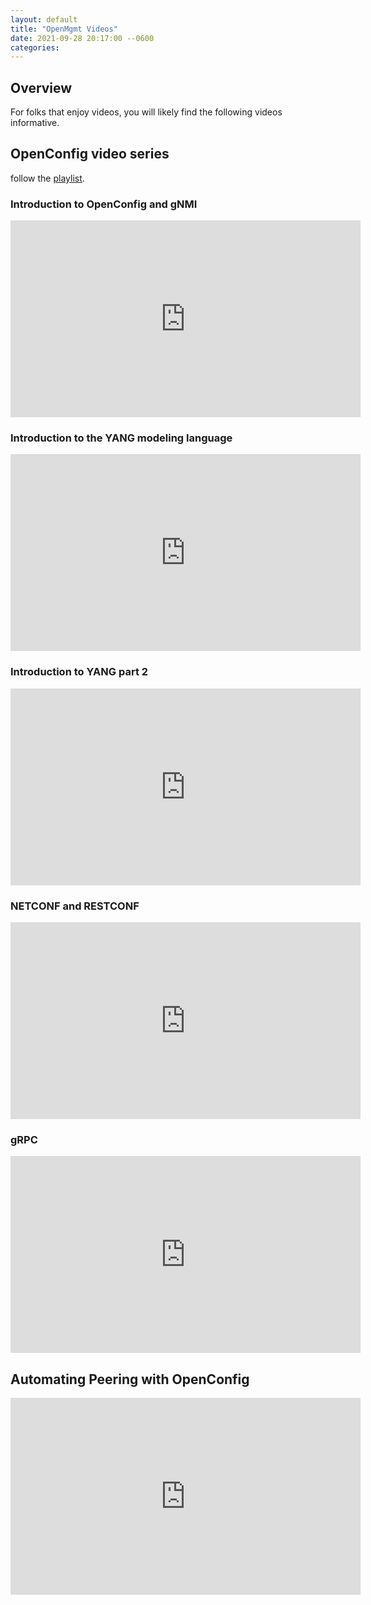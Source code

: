 ```yaml
---
layout: default
title: "OpenMgmt Videos"
date: 2021-09-28 20:17:00 --0600
categories:
---
```


## Overview

For folks that enjoy videos, you will likely find the following videos informative.

## OpenConfig video series

follow the [playlist](https://www.youtube.com/playlist?list=PL6kEnPnH7OA5b_S_GFmylH1KGBRe01v5Y).

### Introduction to OpenConfig and gNMI

<iframe width="560" height="315" src="https://www.youtube.com/embed/Y3toqb9r1lA" title="YouTube video player"
frameborder="0" allow="accelerometer; autoplay; clipboard-write; encrypted-media; gyroscope; picture-in-picture"
allowfullscreen></iframe>

### Introduction to the YANG modeling language

<iframe width="560" height="315" src="https://www.youtube.com/embed/b7IumSFInTs" title="YouTube video player"
frameborder="0" allow="accelerometer; autoplay; clipboard-write; encrypted-media; gyroscope; picture-in-picture"
allowfullscreen></iframe>

### Introduction to YANG part 2

<iframe width="560" height="315" src="https://www.youtube.com/embed/YZkt2mXVVrI" title="YouTube video player"
frameborder="0" allow="accelerometer; autoplay; clipboard-write; encrypted-media; gyroscope; picture-in-picture"
allowfullscreen></iframe>

### NETCONF and RESTCONF

<iframe width="560" height="315" src="https://www.youtube.com/embed/hym-GyZPPPU" title="YouTube video player" frameborder="0" allow="accelerometer; autoplay; clipboard-write; encrypted-media; gyroscope; picture-in-picture" allowfullscreen></iframe>

### gRPC

<iframe width="560" height="315" src="https://www.youtube.com/embed/PM82F6yh5fc" title="YouTube video player" frameborder="0" allow="accelerometer; autoplay; clipboard-write; encrypted-media; gyroscope; picture-in-picture" allowfullscreen></iframe>

## Automating Peering with OpenConfig

<iframe width="560" height="315" src="https://www.youtube.com/embed/chRQASTp-bM" title="YouTube video player"
frameborder="0" allow="accelerometer; autoplay; clipboard-write; encrypted-media; gyroscope; picture-in-picture"
allowfullscreen></iframe>

